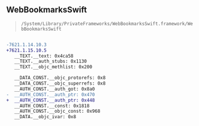 ## WebBookmarksSwift

> `/System/Library/PrivateFrameworks/WebBookmarksSwift.framework/WebBookmarksSwift`

```diff

-7621.1.14.10.3
+7621.1.15.10.5
   __TEXT.__text: 0x4ca58
   __TEXT.__auth_stubs: 0x1130
   __TEXT.__objc_methlist: 0x200

   __DATA_CONST.__objc_protorefs: 0x8
   __DATA_CONST.__objc_superrefs: 0x8
   __AUTH_CONST.__auth_got: 0x8a0
-  __AUTH_CONST.__auth_ptr: 0x470
+  __AUTH_CONST.__auth_ptr: 0x448
   __AUTH_CONST.__const: 0x1818
   __AUTH_CONST.__objc_const: 0x968
   __DATA.__objc_ivar: 0x8

```
